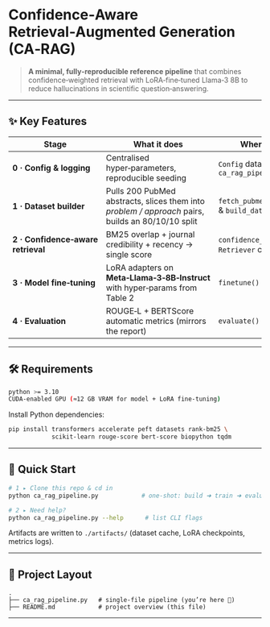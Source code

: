 # Confidence‑Aware Retrieval‑Augmented Generation (CA‑RAG)

> **A minimal, fully‑reproducible reference pipeline** that combines confidence‑weighted retrieval with LoRA‑fine‑tuned Llama‑3 8B to reduce hallucinations in scientific question‑answering.

---

## ✨ Key Features

| Stage | What it does | Where to look |
|-------|--------------|---------------|
| **0 · Config & logging** | Centralised hyper‑parameters, reproducible seeding | `Config` dataclass in `ca_rag_pipeline.py` |
| **1 · Dataset builder** | Pulls 200 PubMed abstracts, slices them into *problem / approach* pairs, builds an 80/10/10 split | `fetch_pubmed_abstracts()` & `build_dataset()` |
| **2 · Confidence‑aware retrieval** | BM25 overlap + journal credibility + recency → single score | `confidence_score()` & `Retriever` class |
| **3 · Model fine‑tuning** | LoRA adapters on **Meta‑Llama‑3‑8B‑Instruct** with hyper‑params from Table 2 | `finetune()` |
| **4 · Evaluation** | ROUGE‑L + BERTScore automatic metrics (mirrors the report) | `evaluate()` |

---

## 🛠 Requirements

```bash
python >= 3.10
CUDA‑enabled GPU (≈12 GB VRAM for model + LoRA fine‑tuning)
```

Install Python dependencies:

```bash
pip install transformers accelerate peft datasets rank-bm25 \
            scikit-learn rouge-score bert-score biopython tqdm
```

---

## 🚀 Quick Start

```bash
# 1 ▸ Clone this repo & cd in
python ca_rag_pipeline.py            # one‑shot: build ➜ train ➜ evaluate

# 2 ▸ Need help?
python ca_rag_pipeline.py --help      # list CLI flags
```

Artifacts are written to `./artifacts/` (dataset cache, LoRA checkpoints, metrics logs).

---

## 📂 Project Layout

```
.
├── ca_rag_pipeline.py   # single‑file pipeline (you’re here 📜)
├── README.md            # project overview (this file)
```

---


